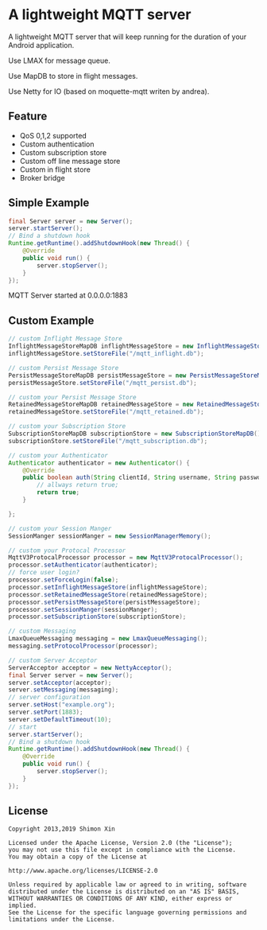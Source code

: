 A lightweight MQTT server
=========================

A lightweight MQTT server that will keep running for the duration of your Android application. 

Use LMAX for message queue.

Use MapDB to store in flight messages.

Use Netty for IO (based on moquette-mqtt writen by andrea).

Feature
----
* QoS 0,1,2 supported
* Custom authentication
* Custom subscription store
* Custom off line message store
* Custom in flight store
* Broker bridge

Simple Example
----
```java
final Server server = new Server();
server.startServer();
// Bind a shutdown hook
Runtime.getRuntime().addShutdownHook(new Thread() {
	@Override
	public void run() {
		server.stopServer();
	}
});
```

MQTT Server started at 0.0.0.0:1883

Custom Example
----
```java
// custom Inflight Message Store
InflightMessageStoreMapDB inflightMessageStore = new InflightMessageStoreMapDB();
inflightMessageStore.setStoreFile("/mqtt_inflight.db");

// custom Persist Message Store
PersistMessageStoreMapDB persistMessageStore = new PersistMessageStoreMapDB();
persistMessageStore.setStoreFile("/mqtt_persist.db");

// custom your Persist Message Store
RetainedMessageStoreMapDB retainedMessageStore = new RetainedMessageStoreMapDB();
retainedMessageStore.setStoreFile("/mqtt_retained.db");

// custom your Subscription Store
SubscriptionStoreMapDB subscriptionStore = new SubscriptionStoreMapDB();
subscriptionStore.setStoreFile("/mqtt_subscription.db");

// custom your Authenticator
Authenticator authenticator = new Authenticator() {
	@Override
	public boolean auth(String clientId, String username, String password) {
		// allways return true;
		return true;
	}

};

// custom your Session Manger
SessionManger sessionManger = new SessionManagerMemory();

// custom your Protocal Processor
MqttV3ProtocalProcessor processor = new MqttV3ProtocalProcessor();
processor.setAuthenticator(authenticator);
// force user login?
processor.setForceLogin(false);
processor.setInflightMessageStore(inflightMessageStore);
processor.setRetainedMessageStore(retainedMessageStore);
processor.setPersistMessageStore(persistMessageStore);
processor.setSessionManger(sessionManger);
processor.setSubscriptionStore(subscriptionStore);

// custom Messaging
LmaxQueueMessaging messaging = new LmaxQueueMessaging();
messaging.setProtocolProcessor(processor);	

// custom Server Acceptor
ServerAcceptor acceptor = new NettyAcceptor();	
final Server server = new Server();
server.setAcceptor(acceptor);
server.setMessaging(messaging);
// server configuration
server.setHost("example.org");
server.setPort(1883);
server.setDefaultTimeout(10);
// start
server.startServer();
// Bind a shutdown hook
Runtime.getRuntime().addShutdownHook(new Thread() {
	@Override
	public void run() {
		server.stopServer();
	}
});
```

License
-------

    Copyright 2013,2019 Shimon Xin
    
    Licensed under the Apache License, Version 2.0 (the "License");
    you may not use this file except in compliance with the License.
    You may obtain a copy of the License at
    
    http://www.apache.org/licenses/LICENSE-2.0
    
    Unless required by applicable law or agreed to in writing, software
    distributed under the License is distributed on an "AS IS" BASIS,
    WITHOUT WARRANTIES OR CONDITIONS OF ANY KIND, either express or implied.
    See the License for the specific language governing permissions and
    limitations under the License.
